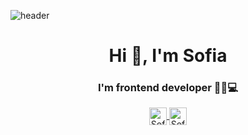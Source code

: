 ![header](https://user-images.githubusercontent.com/82523960/126854718-33f15cf7-cd26-49e1-b4bb-e9a1cf957b53.png)

<h1 align="center">Hi 👋, I'm Sofia</h1>
<h3 align="center">I'm frontend developer 👩‍💻💻</h3>

<p align="center">
  <a href="https://sofiagz21.github.io/Mi-portafolio/" target="_blank">
     <img align="center" src="https://user-images.githubusercontent.com/82523960/126855296-ebdea30c-7b17-4c2f-a731-1d0cdf32b80a.png" alt="Sofiagz21" height="28px" width="28px" />
  </a>
  <a href="https://www.instagram.com/sofia_gonzalezz21/" target="_blank">
    <img align="center" src="https://user-images.githubusercontent.com/82523960/126855228-e04db2e0-030a-4cee-9fb2-007346864be2.png" alt="Sofiagz21" height="28px" width="28px" />
  </a>
</p>


